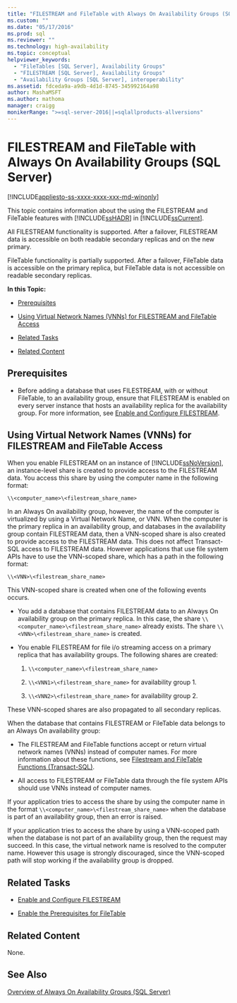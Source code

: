 ```yaml
---
title: "FILESTREAM and FileTable with Always On Availability Groups (SQL Server) | Microsoft Docs"
ms.custom: ""
ms.date: "05/17/2016"
ms.prod: sql
ms.reviewer: ""
ms.technology: high-availability
ms.topic: conceptual
helpviewer_keywords: 
  - "FileTables [SQL Server], Availability Groups"
  - "FILESTREAM [SQL Server], Availability Groups"
  - "Availability Groups [SQL Server], interoperability"
ms.assetid: fdceda9a-a9db-4d1d-8745-345992164a98
author: MashaMSFT
ms.author: mathoma
manager: craigg
monikerRange: ">=sql-server-2016||=sqlallproducts-allversions"
---
```

# FILESTREAM and FileTable with Always On Availability Groups (SQL Server)

[!INCLUDE[appliesto-ss-xxxx-xxxx-xxx-md-winonly](../../../includes/appliesto-ss-xxxx-xxxx-xxx-md-winonly.md)]

  This topic contains information about the using the FILESTREAM and FileTable features with [!INCLUDE[ssHADR](../../../includes/sshadr-md.md)] in [!INCLUDE[ssCurrent](../../../includes/sscurrent-md.md)].  
  
 All FILESTREAM functionality is supported. After a failover, FILESTREAM data is accessible on both readable secondary replicas and on the new primary.  
  
 FileTable functionality is partially supported. After a failover, FileTable data is accessible on the primary replica, but FileTable data is not accessible on readable secondary replicas.  
  
 **In this Topic:**  
  
-   [Prerequisites](#Prerequisites)  
  
-   [Using Virtual Network Names (VNNs) for FILESTREAM and FileTable Access](#vnn)  
  
-   [Related Tasks](#RelatedTasks)  
  
-   [Related Content](#RelatedContent)  
  
##  <a name="Prerequisites"></a> Prerequisites  
  
-   Before adding a database that uses FILESTREAM, with or without FileTable, to an availability group, ensure that FILESTREAM is enabled on every server instance that hosts an availability replica for the availability group. For more information, see [Enable and Configure FILESTREAM](../../../relational-databases/blob/enable-and-configure-filestream.md).  
  
##  <a name="vnn"></a> Using Virtual Network Names (VNNs) for FILESTREAM and FileTable Access  
 When you enable FILESTREAM on an instance of [!INCLUDE[ssNoVersion](../../../includes/ssnoversion-md.md)], an instance-level share is created to provide access to the FILESTREAM data. You access this share by using the computer name in the following format:  
  
 `\\<computer_name>\<filestream_share_name>`  
  
 In an Always On availability group, however, the name of the computer is virtualized by using a Virtual Network Name, or VNN. When the computer is the primary replica in an availability group, and databases in the availability group contain FILESTREAM data, then a VNN-scoped share is also created to provide access to the FILESTREAM data. This does not affect Transact-SQL access to FILESTREAM data. However applications that use file system APIs have to use the VNN-scoped share, which has a path in the following format:  
  
 `\\<VNN>\<filestream_share_name>`  
  
 This VNN-scoped share is created when one of the following events occurs.  
  
-   You add a database that contains FILESTREAM data to an Always On availability group on the primary replica. In this case, the share `\\<computer_name>\<filestream_share_name>` already exists. The share `\\<VNN>\<filestream_share_name>` is created.  
  
-   You enable FILESTREAM for file i/o streaming access on a primary replica that has availability groups. The following shares are created:  
  
    1.  `\\<computer_name>\<filestream_share_name>`  
  
    2.  `\\<VNN1>\<filestream_share_name>` for availability group 1.  
  
    3.  `\\<VNN2>\<filestream_share_name>` for availability group 2.  
  
 These VNN-scoped shares are also propagated to all secondary replicas.  
  
 When the database that contains FILESTREAM or FileTable data belongs to an Always On availability group:  
  
-   The FILESTREAM and FileTable functions accept or return virtual network names (VNNs) instead of computer names. For more information about these functions, see [Filestream and FileTable Functions &#40;Transact-SQL&#41;](../../../relational-databases/system-functions/filestream-and-filetable-functions-transact-sql.md).  
  
-   All access to FILESTREAM or FileTable data through the file system APIs should use VNNs instead of computer names.  
  
 If your application tries to access the share by using the computer name in the format `\\<computer_name>\<filestream_share_name>` when the database is part of an availability group, then an error is raised.  
  
 If your application tries to access the share by using a VNN-scoped path when the database is not part of an availability group, then the request may succeed. In this case, the virtual network name is resolved to the computer name. However this usage is strongly discouraged, since the VNN-scoped path will stop working if the availability group is dropped.  
  
##  <a name="RelatedTasks"></a> Related Tasks  
  
-   [Enable and Configure FILESTREAM](../../../relational-databases/blob/enable-and-configure-filestream.md)  
  
-   [Enable the Prerequisites for FileTable](../../../relational-databases/blob/enable-the-prerequisites-for-filetable.md)  
  
##  <a name="RelatedContent"></a> Related Content  
 None.  
  
## See Also  
 [Overview of Always On Availability Groups &#40;SQL Server&#41;](../../../database-engine/availability-groups/windows/overview-of-always-on-availability-groups-sql-server.md)  
  
  
